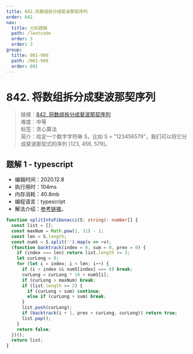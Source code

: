 ```yaml
---
title: 842.将数组拆分成斐波那契序列
order: 842
nav:
  title: 力扣题解
  path: /leetcode
  order: 3
  order: 3
group:
  title: 801-900
  path: /801-900
  order: 801
---
```


# 842. 将数组拆分成斐波那契序列

> 链接：[842. 将数组拆分成斐波那契序列](https://leetcode-cn.com/problems/split-array-into-fibonacci-sequence/)  
> 难度：中等  
> 标签：贪心算法  
> 简介：给定一个数字字符串 S，比如 S = "123456579"，我们可以将它分成斐波那契式的序列 [123, 456, 579]。

## 题解 1 - typescript

- 编辑时间：2020.12.8
- 执行用时：104ms
- 内存消耗：40.8mb
- 编程语言：typescript
- 解法介绍：[参考链接](https://leetcode-cn.com/problems/split-array-into-fibonacci-sequence/solution/jiang-shu-zu-chai-fen-cheng-fei-bo-na-qi-ts6c/)。

```typescript
function splitIntoFibonacci(S: string): number[] {
  const list = [];
  const maxNum = Math.pow(2, 31) - 1;
  const len = S.length;
  const numS = S.split('').map(v => +v);
  (function backtrack(index = 0, sum = 0, prev = 0) {
    if (index === len) return list.length >= 3;
    let curLong = 0;
    for (let i = index; i < len; i++) {
      if (i > index && numS[index] === 0) break;
      curLong = curLong * 10 + numS[i];
      if (curLong > maxNum) break;
      if (list.length >= 2) {
        if (curLong < sum) continue;
        else if (curLong > sum) break;
      }
      list.push(curLong);
      if (backtrack(i + 1, prev + curLong, curLong)) return true;
      list.pop();
    }
    return false;
  })();
  return list;
}
```

